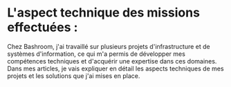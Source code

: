 # L'aspect technique des missions effectuées :

Chez Bashroom, j'ai travaillé sur plusieurs projets d'infrastructure et de systèmes d'information, ce qui m'a permis de développer mes compétences techniques et d'acquérir une expertise dans ces domaines. Dans mes articles, je vais expliquer en détail les aspects techniques de mes projets et les solutions que j'ai mises en place.